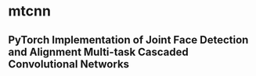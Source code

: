 # mtcnn
## PyTorch Implementation of Joint Face Detection and Alignment Multi-task Cascaded Convolutional Networks 
